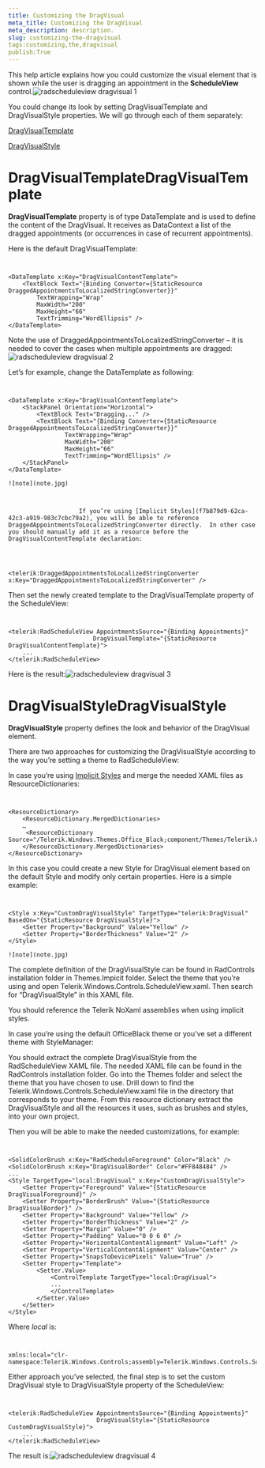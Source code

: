 ```yaml
---
title: Customizing the DragVisual
meta_title: Customizing the DragVisual
meta_description: description.
slug: customizing-the-dragvisual
tags:customizing,the,dragvisual
publish:True
---
```



This help article explains how you could customize the visual element that is shown while the user is dragging an appointment in the __ScheduleView__ control.![radscheduleview dragvisual 1](../Media/radscheduleview_dragvisual_1.png)

You could change its look by setting DragVisualTemplate and DragVisualStyle properties.  We will go through each of them separately:

[DragVisualTemplate](#DragVisualTemplate)

[DragVisualStyle](#DragVisualStyle)

# DragVisualTemplateDragVisualTemplate

__DragVisualTemplate__ property is of type DataTemplate and is used to define the content of the DragVisual.  It receives as DataContext a list of the dragged appointments (or occurrences in case of recurrent appointments). 

Here is the default DragVisualTemplate:

```XAML


<DataTemplate x:Key="DragVisualContentTemplate">
	<TextBlock Text="{Binding Converter={StaticResource DraggedAppointmentsToLocalizedStringConverter}}" 
		TextWrapping="Wrap" 
		MaxWidth="200" 
		MaxHeight="66" 
		TextTrimming="WordEllipsis" />
</DataTemplate>  

```



Note the use of DraggedAppointmentsToLocalizedStringConverter – it is needed to cover  the cases when multiple appointments are dragged:![radscheduleview dragvisual 2](../Media/radscheduleview_dragvisual_2.png)

Let’s for example, change the DataTemplate  as following:

```XAML


<DataTemplate x:Key="DragVisualContentTemplate">
	<StackPanel Orientation="Horizontal">
		<TextBlock Text="Dragging..." />
		<TextBlock Text="{Binding Converter={StaticResource DraggedAppointmentsToLocalizedStringConverter}}" 
				TextWrapping="Wrap" 
				MaxWidth="200" 
				MaxHeight="66" 
				TextTrimming="WordEllipsis" />
	</StackPanel>
</DataTemplate>

```


    ![note](note.jpg)
    	


						If you’re using [Implicit Styles](f7b879d9-62ca-42c3-a919-983c7cbc79a2), you will be able to reference DraggedAppointmentsToLocalizedStringConverter directly.  In other case you should manually add it as a resource before the DragVisualContentTemplate declaration:
					

 
							<telerik:DraggedAppointmentsToLocalizedStringConverter x:Key="DraggedAppointmentsToLocalizedStringConverter" />				
							

Then set the newly created template to the DragVisualTemplate property of the ScheduleView:

```XAML


<telerik:RadScheduleView AppointmentsSource="{Binding Appointments}"
						DragVisualTemplate="{StaticResource DragVisualContentTemplate}">
	...
</telerik:RadScheduleView>

```



Here is the result:![radscheduleview dragvisual 3](../Media/radscheduleview_dragvisual_3.png)

# DragVisualStyleDragVisualStyle

__DragVisualStyle__ property defines the look and behavior of the DragVisual element.

There are two approaches for customizing the DragVisualStyle according to the way you’re setting a theme to RadScheduleView:

In case you’re using [Implicit Styles](f7b879d9-62ca-42c3-a919-983c7cbc79a2) and merge the needed XAML files as ResourceDictionaries:

```XAML


<ResourceDictionary>
    <ResourceDictionary.MergedDictionaries>
	…	
     <ResourceDictionary Source="/Telerik.Windows.Themes.Office_Black;component/Themes/Telerik.Windows.Controls.ScheduleView.xaml"/>                
    </ResourceDictionary.MergedDictionaries>
</ResourceDictionary>

```



In this case you could create a new Style for DragVisual element based on the default Style and modify only certain properties. Here is a simple example:

```XAML


<Style x:Key="CustomDragVisualStyle" TargetType="telerik:DragVisual" BasedOn="{StaticResource DragVisualStyle}">
	<Setter Property="Background" Value="Yellow" />
	<Setter Property="BorderThickness" Value="2" />
</Style>

```


    ![note](note.jpg)
    	

The complete definition of the DragVisualStyle can be found in RadControls installation folder in Themes.Impicit folder.  Select the theme that you’re using and open Telerik.Windows.Controls.ScheduleView.xaml. Then search for “DragVisualStyle” in this XAML file.

You should reference the Telerik NoXaml assemblies when using implicit styles.

In case you’re using the default OfficeBlack theme or you've set a different theme with StyleManager:

You should extract the complete DragVisualStyle from the RadScheduleView XAML file. The needed XAML file can be found in the RadControls installation folder. Go into the Themes folder and select the theme that you have chosen to use. Drill down to find the Telerik.Windows.Controls.ScheduleView.xaml file in the directory that corresponds to your theme.  From this resource dictionary extract the DragVisualStyle and all the resources it uses, such as brushes and styles, into your own project.  

Then you will be able to make the needed customizations, for example:

```XAML


<SolidColorBrush x:Key="RadScheduleForeground" Color="Black" />
<SolidColorBrush x:Key="DragVisualBorder" Color="#FF848484" />
...
<Style TargetType="local:DragVisual" x:Key="CustomDragVisualStyle">
	<Setter Property="Foreground" Value="{StaticResource DragVisualForeground}" />
	<Setter Property="BorderBrush" Value="{StaticResource DragVisualBorder}" />
	<Setter Property="Background" Value="Yellow" />
	<Setter Property="BorderThickness" Value="2" />
	<Setter Property="Margin" Value="0" />
	<Setter Property="Padding" Value="0 0 6 0" />
	<Setter Property="HorizontalContentAlignment" Value="Left" />
	<Setter Property="VerticalContentAlignment" Value="Center" />
	<Setter Property="SnapsToDevicePixels" Value="True" />
	<Setter Property="Template">
		<Setter.Value>
			<ControlTemplate TargetType="local:DragVisual">
			...
			</ControlTemplate>
		</Setter.Value>
	</Setter>
</Style>

```



Where *local* is:

```XAML


xmlns:local="clr-namespace:Telerik.Windows.Controls;assembly=Telerik.Windows.Controls.ScheduleView”

```



Either approach you’ve selected, the final step is to set the custom DragVisual style to DragVisualStyle property of the ScheduleView:

```XAML


<telerik:RadScheduleView AppointmentsSource="{Binding Appointments}"
						 DragVisualStyle="{StaticResource CustomDragVisualStyle}">
	...
</telerik:RadScheduleView>

```



The result is:![radscheduleview dragvisual 4](../Media/radscheduleview_dragvisual_4.png)
